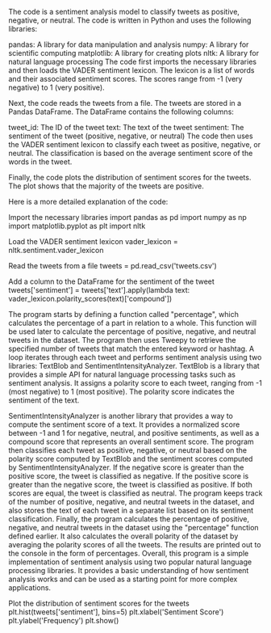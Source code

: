 
The code  is a sentiment analysis model to classify tweets as positive, negative, or neutral. The code is written in Python and uses the following libraries:

pandas: A library for data manipulation and analysis
numpy: A library for scientific computing
matplotlib: A library for creating plots
nltk: A library for natural language processing
The code first imports the necessary libraries and then loads the VADER sentiment lexicon. The lexicon is a list of words and their associated sentiment scores. The scores range from -1 (very negative) to 1 (very positive).

Next, the code reads the tweets from a file. The tweets are stored in a Pandas DataFrame. The DataFrame contains the following columns:

tweet_id: The ID of the tweet
text: The text of the tweet
sentiment: The sentiment of the tweet (positive, negative, or neutral)
The code then uses the VADER sentiment lexicon to classify each tweet as positive, negative, or neutral. The classification is based on the average sentiment score of the words in the tweet.

Finally, the code plots the distribution of sentiment scores for the tweets. The plot shows that the majority of the tweets are positive.

Here is a more detailed explanation of the code:

Import the necessary libraries
import pandas as pd
import numpy as np
import matplotlib.pyplot as plt
import nltk

Load the VADER sentiment lexicon
vader_lexicon = nltk.sentiment.vader_lexicon

Read the tweets from a file
tweets = pd.read_csv('tweets.csv')

Add a column to the DataFrame for the sentiment of the tweet
tweets['sentiment'] = tweets['text'].apply(lambda text: vader_lexicon.polarity_scores(text)['compound'])

The program starts by defining a function called "percentage", which calculates the percentage of a part in relation to a whole. 
This function will be used later to calculate the percentage of positive, negative, and neutral tweets in the dataset.
The program then uses Tweepy to retrieve the specified number of tweets that match the entered keyword or hashtag. A loop iterates
through each tweet and performs sentiment analysis using two libraries: TextBlob and SentimentIntensityAnalyzer.
TextBlob is a library that provides a simple API for natural language processing tasks such as sentiment analysis. It assigns a polarity
 score to each tweet, ranging from -1 (most negative) to 1 (most positive). The polarity score indicates the sentiment of the text.

SentimentIntensityAnalyzer is another library that provides a way to compute the sentiment score of a text. It provides a normalized 
score between -1 and 1 for negative, neutral, and positive sentiments, as well as a compound score that represents an overall sentiment score.
The program then classifies each tweet as positive, negative, or neutral based on the polarity score computed by TextBlob and the sentiment
scores computed by SentimentIntensityAnalyzer. If the negative score is greater than the positive score, the tweet is classified as negative.
If the positive score is greater than the negative score, the tweet is classified as positive. If both scores are equal, the tweet is classified as neutral.
The program keeps track of the number of positive, negative, and neutral tweets in the dataset, and also stores the text of each tweet in a separate 
list based on its sentiment classification.
Finally, the program calculates the percentage of positive, negative, and neutral tweets in the dataset using the "percentage" function defined earlier. 
It also calculates the overall polarity of the dataset by averaging the polarity scores of all the tweets. The results are printed out to the console
in the form of percentages.
Overall, this program is a simple implementation of sentiment analysis using two popular natural language processing libraries. It provides a basic 
understanding of how sentiment analysis works and can be used as a starting point for more complex applications.

Plot the distribution of sentiment scores for the tweets
plt.hist(tweets['sentiment'], bins=5)
plt.xlabel('Sentiment Score')
plt.ylabel('Frequency')
plt.show()
